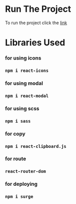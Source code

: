 # Run The Project

To run the project click the [link](http://brandcolorshasankuray.surge.sh)

# Libraries Used

### for using icons
### `npm i react-icons`

### for using modal
### `npm i react-modal`

### for using scss
### `npm i sass`

### for copy
### `npm i react-clipboard.js`

### for route
### `react-router-dom`

### for deploying
### `npm i surge`
